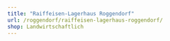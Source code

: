```yaml
---
title: "Raiffeisen-Lagerhaus Roggendorf"
url: /roggendorf/raiffeisen-lagerhaus-roggendorf/
shop: Landwirtschaftlich
---
```

